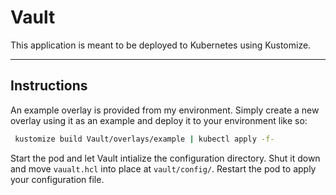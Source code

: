 # Vault

This application is meant to be deployed to Kubernetes using Kustomize.

<hr>

## Instructions

An example overlay is provided from my environment. Simply create a new overlay using it as an example and deploy it to your environment like so:

   ```bash
    kustomize build Vault/overlays/example | kubectl apply -f-
   ```

Start the pod and let Vault intialize the configuration directory. Shut it down and move `vaualt.hcl` into place at `vault/config/`. Restart the pod to apply your configuration file. 

